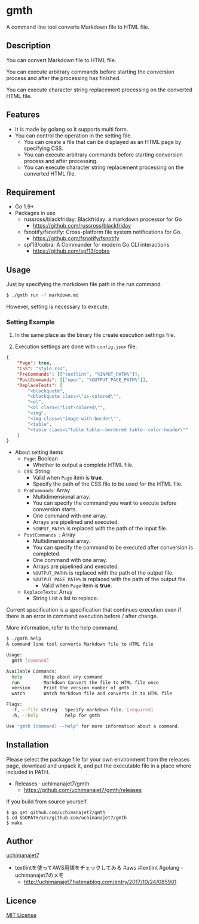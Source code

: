 # gmth
A command line tool converts Markdown file to HTML file.

## Description
You can convert Markdown file to HTML file.

You can execute arbitrary commands before starting the conversion process and after the processing has finished.

You can execute character string replacement processing on the converted HTML file.


## Features
- It is made by golang so it supports multi form.
- You can control the operation in the setting file.
	- You can create a file that can be displayed as an HTML page by specifying CSS.
	- You can execute arbitrary commands before starting conversion process and after processing.
	- You can execute character string replacement processing on the converted HTML file.


## Requirement
- Go 1.9+
- Packages in use
	- russross/blackfriday: Blackfriday: a markdown processor for Go
		- https://github.com/russross/blackfriday
	- fsnotify/fsnotify: Cross-platform file system notifications for Go.
		- https://github.com/fsnotify/fsnotify
	- spf13/cobra: A Commander for modern Go CLI interactions
		- https://github.com/spf13/cobra

## Usage
Just by specifying the markdown file path in the run command.

```	sh
$ ./gmth run -f markdown.md
```

However, setting is necessary to execute.

### Setting Example

1. In the same place as the binary file create execution settings file.

1. Execution settings are done with `config.json` file.

```json
{
    "Page": true,
    "CSS": "style.css",
    "PreCommands": [["textlint", "%INPUT_PATH%"]],
	"PostCommands": [["open", "%OUTPUT_PAGE_PATH%"]],
	"ReplaceTexts": [
        "<blockquote",
        "<blockquote class=\"is-colored\"",
        "<ol",
        "<ol class=\"list-colored\"",
        "<img",
        "<img class=\"image-with-border\"",
        "<table",
        "<table class=\"table table--bordered table--color-header\""
    ]
}
```

- About setting items
	- `Page`: Boolean
		- Whether to output a complete HTML file.
	- `CSS`: String
		- Valid when `Page` item is **true**.
		- Specify the path of the CSS file to be used for the HTML file.
	- `PreCommands`: Array
		- Multidimensional array.
		- You can specify the command you want to execute before conversion starts.
		- One command with one array.
		- Arrays are pipelined and executed.
		- `%INPUT_PATH%` is replaced with the path of the input file.
	- `PostCommands `: Array
		- Multidimensional array.
		- You can specify the command to be executed after conversion is completed.
		- One command with one array.
		- Arrays are pipelined and executed.
		- `%OUTPUT_PATH%` is replaced with the path of the output file.
		- `%OUTPUT_PAGE_PATH%` is replaced with the path of the output file.
			- Valid when `Page` item is **true**.
	- `ReplaceTexts`: Array
		- String List a list to replace.

Current specification is a specification that continues execution even if there is an error in command execution before / after change.

More information, refer to the help command.


```sh
$ ./gmth help
A command line tool converts Markdown file to HTML file

Usage:
  gmth [command]

Available Commands:
  help        Help about any command
  run         Markdown Convert the file to HTML file once
  version     Print the version number of gmth
  watch       Watch Markdown file and converts it to HTML file

Flags:
  -f, --file string   Specify markdown file. [required]
  -h, --help          help for gmth

Use "gmth [command] --help" for more information about a command.
```

## Installation

Please select the package file for your own environment from the releases page, download and unpack it, and put the executable file in a place where included in PATH.

- Releases · uchimanajet7/gmth
	- https://github.com/uchimanajet7/gmth/releases

If you build from source yourself.

```	console
$ go get github.com/uchimanajet7/gmth
$ cd $GOPATH/src/github.com/uchimanajet7/gmth
$ make
```

## Author
[uchimanajet7](https://github.com/uchimanajet7)

- textlintを使ってAWS用語をチェックしてみる #aws #textlint #golang - uchimanajet7のメモ
	- http://uchimanajet7.hatenablog.com/entry/2017/10/24/085901

## Licence
[MIT License](https://github.com/uchimanajet7/gmth/blob/master/LICENSE)
